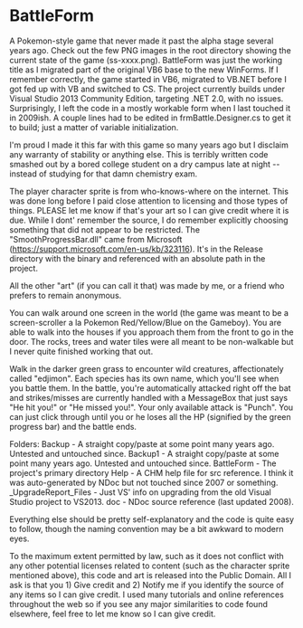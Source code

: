 # BattleForm
A Pokemon-style game that never made it past the alpha stage several years ago. Check out the few PNG images in the root directory showing the current state of the game (ss-xxxx.png). BattleForm was just the working title as I migrated part of the original VB6 base to the new WinForms. If I remember correctly, the game started in VB6, migrated to VB.NET before I got fed up with VB and switched to CS. The project currently builds under Visual Studio 2013 Community Edition, targeting .NET 2.0, with no issues. Surprisingly, I left the code in a mostly workable form when I last touched it in 2009ish. A couple lines had to be edited in frmBattle.Designer.cs to get it to build; just a matter of variable initialization.

I'm proud I made it this far with this game so many years ago but I disclaim any warranty of stability or anything else. This is terribly written code smashed out by a bored college student on a dry campus late at night -- instead of studying for that damn chemistry exam.

The player character sprite is from who-knows-where on the internet. This was done long before I paid close attention to licensing and those types of things. PLEASE let me know if that's your art so I can give credit where it is due. While I dont' remember the source, I do remember explicitly choosing something that did not appear to be restricted. The "SmoothProgressBar.dll" came from Microsoft (https://support.microsoft.com/en-us/kb/323116). It's in the Release directory with the binary and referenced with an absolute path in the project.

All the other "art" (if you can call it that) was made by me, or a friend who prefers to remain anonymous.

You can walk around one screen in the world (the game was meant to be a screen-scroller a la Pokemon Red/Yellow/Blue on the Gameboy). You are able to walk into the houses if you approach them from the front to go in the door. The rocks, trees and water tiles were all meant to be non-walkable but I never quite finished working that out.

Walk in the darker green grass to encounter wild creatures, affectionately called "edjimon". Each species has its own name, which you'll see when you battle them. In the battle, you're automatically attacked right off the bat and strikes/misses are currently handled with a MessageBox that just says "He hit you!" or "He missed you!". Your only available attack is "Punch". You can just click through until you or he loses all the HP (signified by the green progress bar) and the battle ends.

Folders:
Backup - A straight copy/paste at some point many years ago. Untested and untouched since.
Backup1 - A straight copy/paste at some point many years ago. Untested and untouched since.
BattleForm - The project's primary directory
Help - A CHM help file for src reference. I think it was auto-generated by NDoc but not touched since 2007 or something.
_UpgradeReport_Files - Just VS' info on upgrading from the old Visual Studio project to VS2013.
doc - NDoc source reference (last updated 2008). 

Everything else should be pretty self-explanatory and the code is quite easy to follow, though the naming convention may be  a bit awkward to modern eyes.

To the maximum extent permitted by law, such as it does not conflict with any other potential licenses related to content (such as the character sprite mentioned above), this code and art is released into the Public Domain. All I ask is that you 1) Give credit and 2) Notify me if you identify the source of any items so I can give credit. I used many tutorials and online references throughout the web so if you see any major similarities to code found elsewhere, feel free to let me know so I can give credit.
